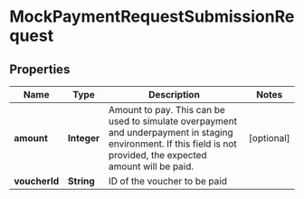 

# MockPaymentRequestSubmissionRequest


## Properties

| Name | Type | Description | Notes |
|------------ | ------------- | ------------- | -------------|
|**amount** | **Integer** | Amount to pay. This can be used to simulate overpayment and underpayment in staging environment. If this field is not provided, the expected amount will be paid. |  [optional] |
|**voucherId** | **String** | ID of the voucher to be paid |  |



